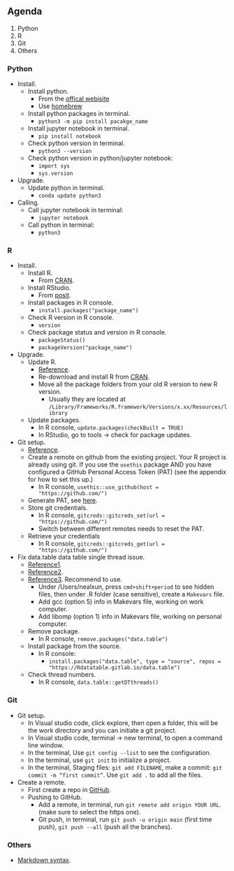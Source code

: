 ## Agenda

1. Python
2. R 
3. Git
4. Others


### Python

- Install.
  - Install python.
    - From the [offical webisite](https://www.python.org/downloads/)
    - Use [homebrew](https://realpython.com/installing-python/#how-to-install-from-homebrew)
  - Install python packages in terminal.
    - `python3 -m pip install pacakge_name`
  - Install jupyter notebook in terminal.
    - `pip install notebook`
  - Check python version in terminal.
    - `python3 --version`
  - Check python version in python/jupyter notebook:
    - `import sys`
    - `sys.version`
- Upgrade.
  - Update python in terminal.
    - `conda update python3`
- Calling.
  - Call jupyter notebook in terminal:
    - `jupyter notebook`
  - Call python in terminal:
    - `python3`


### R

- Install.
  - Install R.
    - From [CRAN](https://www.r-project.org/).
  - Install RStudio.
    - From [posit](https://posit.co/download/rstudio-desktop/).
  - Install packages in R console.
    - `install.packages("package_name")`
  - Check R version in R console.
    - `version`
  - Check package status and version in R console.
    - `packageStatus()`
    - `packageVersion("package_name")`
- Upgrade.
  - Update R.
    - [Reference](https://www.linkedin.com/pulse/3-methods-update-r-rstudio-windows-mac-woratana-ngarmtrakulchol/).
    - Re-download and install R from [CRAN](https://www.r-project.org/).
    - Move all the package folders from your old R version to new R version.
      - Usually they are located at `/Library/Frameworks/R.framework/Versions/x.xx/Resources/library`
  - Update packages.
    - In R console, `update.packages(checkBuilt = TRUE)`
    - In RStudio, go to tools -> check for package updates.
- Git setup.
  - [Reference](https://happygitwithr.com/existing-github-last.html).
  - Create a remote on github from the existing project. Your R project is already using git. If you use the `usethis` package AND you have configured a GitHub Personal Access Token (PAT) (see the appendix for how to set this up.)
    - In R console, `usethis::use_github(host = "https://github.com/")`
  - Generate PAT, see [here](https://github.com/settings/tokens).
  - Store git credentials.
    - In R console, `gitcreds::gitcreds_set(url = "https://github.com/")`
    - Switch between different remotes needs to reset the PAT.
  - Retrieve your credentials
    - In R console, `gitcreds::gitcreds_get(url = "https://github.com/")`
- Fix data.table data table single thread issue.
    - [Reference1](https://firas.io/post/data.table_openmp/).
    - [Reference2](https://stackoverflow.com/questions/40904488/openmp-r-and-macos#).
    - [Reference3](https://github.com/Rdatatable/data.table/wiki/Installation#openmp-enabled-compiler-for-mac). Recommend to use.
      - Under /Users/nealxun, press `cmd+shift+period` to see hidden files, then under .R folder (case sensitive), create a `Makevars` file.
      - Add gcc (option 5) info in Makevars file, working on work computer.
      - Add libomp (option 1) info in Makevars file, working on personal computer.
    - Remove package.
      - In R console, `remove.packages("data.table")`
    - Install package from the source.
      - In R console: 
        - `install.packages("data.table", type = "source", repos = "https://Rdatatable.gitlab.io/data.table")`
    - Check thread numbers.
      - In R console, `data.table::getDTthreads()`


### Git 

- Git setup.
  - In Visual studio code, click explore, then open a folder, this will be the work directory and you can initiate a git project.
  - In Visual studio code, terminal -> new terminal, to open a command line window.
  - In the terminal, Use `git config --list` to see the configuration.
  - In the terminal, use `git init` to initialize a project.
  - In the terminal, Staging files: `git add FILENAME`, make a commit: `git commit -m “first commit”`. Use `git add .` to add all the files.
- Create a remote.
  - First create a repo in [GitHub](https://github.com/nealxun).
  - Pushing to GitHub.
    - Add a remote, in terminal, run `git remote add origin YOUR URL`. (make sure to select the https one).
    - Git push, in terminal, run `git push -u origin main` (first time push), `git push --all` (push all the branches).


### Others

- [Markdown syntax](https://www.markdownguide.org/basic-syntax/).
      
      
